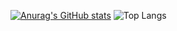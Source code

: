 [![Anurag's GitHub stats](https://github-readme-stats.vercel.app/api?username=zerofourth)](https://github.com/zerofourth/github-readme-stats)
![Top Langs](https://github-readme-stats.vercel.app/api/top-langs/?username=zerofourth&hide_progress=true)
